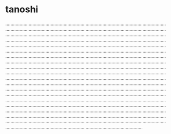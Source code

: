 # tanoshi
..............................................................................................................................................................................................................................................................................................................................................................................................................................................................................................................................................................................................................................................................................................................................................................................................................................................................................................................................................................................................................................................................................................................................................................................................................................................................................................................................................................................................................................................................................................................................................................................................................................................................................................................................................................................................................................................................................................................................................................................................................................................................................................................................................................................................................................................................................................................................................................................................................................................................................................................................................................